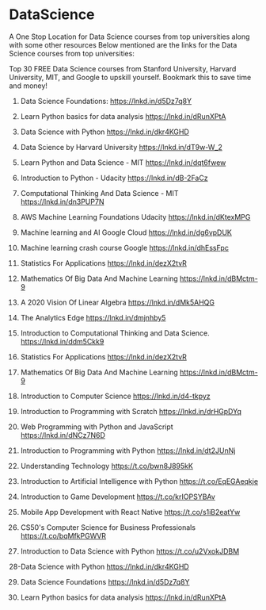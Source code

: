 # DataScience
A One Stop Location for Data Science courses from top universities along with some other resources
Below mentioned are the links for the Data Science courses from top universities:

Top 30 FREE Data Science courses from Stanford University, Harvard University, MIT, and Google to upskill yourself.
Bookmark this to save time and money!

1. Data Science Foundations:
https://lnkd.in/d5Dz7q8Y

2. Learn Python basics for data analysis
https://lnkd.in/dRunXPtA

3. Data Science with Python
https://lnkd.in/dkr4KGHD

4. Data Science by Harvard University
https://lnkd.in/dT9w-W_2

5. Learn Python and Data Science - MIT
https://lnkd.in/dqt6fwew

6. Introduction to Python - Udacity
https://lnkd.in/dB-2FaCz

7. Computational Thinking And Data Science - MIT
https://lnkd.in/dn3PUP7N

8. AWS Machine Learning Foundations Udacity
https://lnkd.in/dKtexMPG

9. Machine learning and AI Google Cloud
https://lnkd.in/dg6vpDUK

10. Machine learning crash course Google
https://lnkd.in/dhEssFpc

11. Statistics For Applications
https://lnkd.in/dezX2tvR

12. Mathematics Of Big Data And Machine Learning
https://lnkd.in/dBMctm-9

13. A 2020 Vision Of Linear Algebra
https://lnkd.in/dMk5AHQG

14. The Analytics Edge
https://lnkd.in/dmjnhby5

15. Introduction to Computational Thinking and Data Science.
https://lnkd.in/ddm5Ckk9

16. Statistics For Applications
https://lnkd.in/dezX2tvR

17. Mathematics Of Big Data And Machine Learning
https://lnkd.in/dBMctm-9

18. Introduction to Computer Science
https://lnkd.in/d4-tkpyz

19. Introduction to Programming with Scratch
https://lnkd.in/drHGpDYq

20. Web Programming with Python and JavaScript
https://lnkd.in/dNCz7N6D

21. Introduction to Programming with Python
https://lnkd.in/dt2JUnNj

22. Understanding Technology
https://t.co/bwn8J895kK

23. Introduction to Artificial Intelligence with Python
https://t.co/EqEGAeqkje

24. Introduction to Game Development
https://t.co/krIOPSYBAv

25. Mobile App Development with React Native
https://t.co/s1iB2eatYw

26. CS50's Computer Science for Business Professionals
https://t.co/bqMfkPGWVR

27. Introduction to Data Science with Python
https://t.co/u2VxokJDBM

28-Data Science with Python
https://lnkd.in/dkr4KGHD

29. Data Science Foundations
https://lnkd.in/d5Dz7q8Y

30. Learn Python basics for data analysis
https://lnkd.in/dRunXPtA
